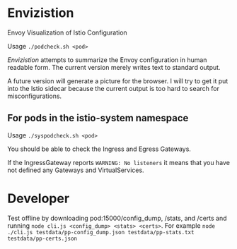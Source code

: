 # Envizistion

Envoy Visualization of Istio Configuration

Usage `./podcheck.sh <pod>`

*Envizistion* attempts to summarize the Envoy configuration in human readable form.  The
current version merely writes text to standard output.

A future version will generate a picture for the browser.  I will try to get it put into the Istio sidecar because the current output is too hard to search for misconfigurations.

## For pods in the istio-system namespace

Usage `./syspodcheck.sh <pod>`

You should be able to check the Ingress and Egress Gateways.

If the IngressGateway reports `WARNING: No listeners` it means that you
have not defined any Gateways and VirtualServices. 

# Developer

Test offline by downloading pod:15000/config_dump, /stats, and /certs and running `node cli.js <config_dump> <stats> <certs>`.  For example `node ./cli.js testdata/pp-config_dump.json testdata/pp-stats.txt testdata/pp-certs.json`
